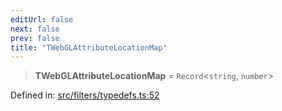 ```yaml
---
editUrl: false
next: false
prev: false
title: "TWebGLAttributeLocationMap"
---
```


> **TWebGLAttributeLocationMap** = `Record`\<`string`, `number`\>

Defined in: [src/filters/typedefs.ts:52](https://github.com/fabricjs/fabric.js/blob/fea1b29b7495d9634e300bd4bfa43de097745805/src/filters/typedefs.ts#L52)
